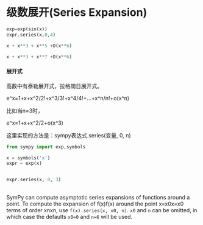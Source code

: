 # 级数展开(Series Expansion)

```python
exp=exp(sin(x))
expr.series(x,0,4)
```

```python
x + x**3 + x**5 +O(x**6)
```

```python
x + x**3 + x**7 +O(x**6)
```

#### 展开式

高数中有泰勒展开式，拉格朗日展开式。

e^x=1+x+x^2/2!+x^3/3!+x^4/4!+...+x^n/n!+o(x^n) 

比如当n=3时，

e^x=1+x+x^2/2+o(x^3)

这里实现的方法是：sympy表达式.series(变量, 0, n)

```python
from sympy import exp,symbols

x = symbols('x')
expr = exp(x)


expr.series(x, 0, 3)
```





## 

SymPy can compute asymptotic series expansions of functions around a point. To compute the expansion of f(x)f(x) around the point x=x0x=x0 terms of order xnxn, use `f(x).series(x, x0, n)`. `x0` and `n` can be omitted, in which case the defaults `x0=0` and `n=6` will be used.